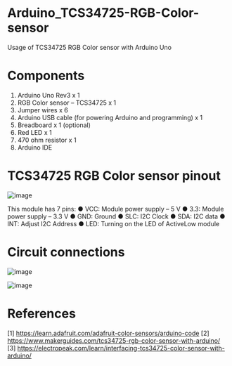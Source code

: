 # Arduino_TCS34725-RGB-Color-sensor
Usage of TCS34725 RGB Color sensor with Arduino Uno



# Components
1. Arduino Uno Rev3 x 1
2. RGB Color sensor – TCS34725 x 1
3. Jumper wires x 6
4. Arduino USB cable (for powering Arduino and programming) x 1
5. Breadboard x 1 (optional)
6. Red LED x 1
7. 470 ohm resistor x 1
8. Arduino IDE

# TCS34725 RGB Color sensor pinout
![image](https://github.com/KarthikT23/Arduino_TCS34725-RGB-Color-sensor/assets/119528503/9c207a3c-7f4e-45ae-a909-c550053470a2)

This module has 7 pins:
● VCC: Module power supply – 5 V
● 3.3: Module power supply – 3.3 V
● GND: Ground
● SLC: I2C Clock
● SDA: I2C data
● INT: Adjust I2C Address
● LED: Turning on the LED of ActiveLow module


# Circuit connections
![image](https://github.com/KarthikT23/Arduino_TCS34725-RGB-Color-sensor/assets/119528503/3b4e77b3-451b-4260-83dc-75f8603231a6)




![image](https://github.com/KarthikT23/Arduino_TCS34725-RGB-Color-sensor/assets/119528503/387ea548-e473-45d9-8e13-73271f54ca29)



# References
[1] https://learn.adafruit.com/adafruit-color-sensors/arduino-code
[2] https://www.makerguides.com/tcs34725-rgb-color-sensor-with-arduino/
[3] https://electropeak.com/learn/interfacing-tcs34725-color-sensor-with-arduino/

